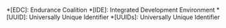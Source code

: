 *[EDC]: Endurance Coalition
*[IDE]: Integrated Development Environment
*[UUID]: Universally Unique Identifier
*[UUIDs]: Universally Unique Identifier